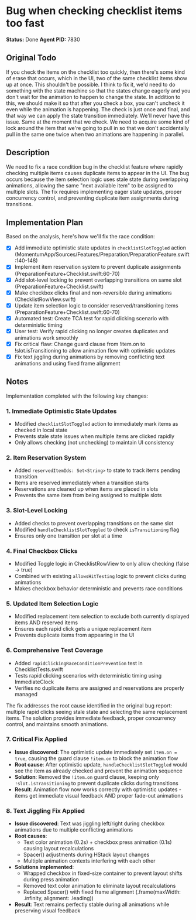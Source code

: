 # Bug when checking checklist items too fast

**Status:** Done
**Agent PID:** 7830

## Original Todo

If you check the items on the checklist too quickly, then there's some kind of erase that occurs, which in the UI, two of the same checklist items show up at once. This shouldn't be possible. I think to fix it, we'd need to do something with the state machine so that the states change eagerly and you don't wait for the animation to happen to change the state. In addition to this, we should make it so that after you check a box, you can't uncheck it even while the animation is happening. The check is just once and final, and that way we can apply the state transition immediately. We'll never have this issue. Same at the moment that we check. We need to acquire some kind of lock around the item that we're going to pull in so that we don't accidentally pull in the same one twice when two animations are happening in parallel.

## Description

We need to fix a race condition bug in the checklist feature where rapidly checking multiple items causes duplicate items to appear in the UI. The bug occurs because the item selection logic uses stale state during overlapping animations, allowing the same "next available item" to be assigned to multiple slots. The fix requires implementing eager state updates, proper concurrency control, and preventing duplicate item assignments during transitions.

## Implementation Plan

Based on the analysis, here's how we'll fix the race condition:

- [x] Add immediate optimistic state updates in `checklistSlotToggled` action (MomentumApp/Sources/Features/Preparation/PreparationFeature.swift:140-148)
- [x] Implement item reservation system to prevent duplicate assignments (PreparationFeature+Checklist.swift:60-70)
- [x] Add slot-level locking to prevent overlapping transitions on same slot (PreparationFeature+Checklist.swift)
- [x] Make checkbox clicks final and non-reversible during animations (ChecklistRowView.swift)
- [x] Update item selection logic to consider reserved/transitioning items (PreparationFeature+Checklist.swift:60-70)
- [x] Automated test: Create TCA test for rapid clicking scenario with deterministic timing
- [x] User test: Verify rapid clicking no longer creates duplicates and animations work smoothly
- [x] Fix critical flaw: Change guard clause from !item.on to !slot.isTransitioning to allow animation flow with optimistic updates
- [x] Fix text jiggling during animations by removing conflicting text animations and using fixed frame alignment

## Notes

Implementation completed with the following key changes:

### 1. Immediate Optimistic State Updates
- Modified `checklistSlotToggled` action to immediately mark items as checked in local state
- Prevents stale state issues when multiple items are clicked rapidly
- Only allows checking (not unchecking) to maintain UI consistency

### 2. Item Reservation System  
- Added `reservedItemIds: Set<String>` to state to track items pending transition
- Items are reserved immediately when a transition starts
- Reservations are cleaned up when items are placed in slots
- Prevents the same item from being assigned to multiple slots

### 3. Slot-Level Locking
- Added checks to prevent overlapping transitions on the same slot
- Modified `handleChecklistSlotToggled` to check `isTransitioning` flag
- Ensures only one transition per slot at a time

### 4. Final Checkbox Clicks
- Modified Toggle logic in ChecklistRowView to only allow checking (false -> true)
- Combined with existing `allowsHitTesting` logic to prevent clicks during animations
- Makes checkbox behavior deterministic and prevents race conditions

### 5. Updated Item Selection Logic
- Modified replacement item selection to exclude both currently displayed items AND reserved items
- Ensures each rapid click gets a unique replacement item
- Prevents duplicate items from appearing in the UI

### 6. Comprehensive Test Coverage
- Added `rapidClickingRaceConditionPrevention` test in ChecklistTests.swift
- Tests rapid clicking scenarios with deterministic timing using ImmediateClock
- Verifies no duplicate items are assigned and reservations are properly managed

The fix addresses the root cause identified in the original bug report: multiple rapid clicks seeing stale state and selecting the same replacement items. The solution provides immediate feedback, proper concurrency control, and maintains smooth animations.

### 7. Critical Fix Applied
- **Issue discovered**: The optimistic update immediately set `item.on = true`, causing the guard clause `!item.on` to block the animation flow
- **Root cause**: After optimistic update, `handleChecklistSlotToggled` would see the item as already checked and prevent the animation sequence
- **Solution**: Removed the `!item.on` guard clause, keeping only `!slot.isTransitioning` to prevent duplicate clicks during transitions
- **Result**: Animation flow now works correctly with optimistic updates - items get immediate visual feedback AND proper fade-out animations

### 8. Text Jiggling Fix Applied
- **Issue discovered**: Text was jiggling left/right during checkbox animations due to multiple conflicting animations
- **Root causes**: 
  - Text color animation (0.2s) + checkbox press animation (0.1s) causing layout recalculations
  - Spacer() adjustments during HStack layout changes
  - Multiple animation contexts interfering with each other
- **Solutions implemented**:
  - Wrapped checkbox in fixed-size container to prevent layout shifts during press animation
  - Removed text color animation to eliminate layout recalculations
  - Replaced Spacer() with fixed frame alignment (.frame(maxWidth: .infinity, alignment: .leading))
- **Result**: Text remains perfectly stable during all animations while preserving visual feedback
